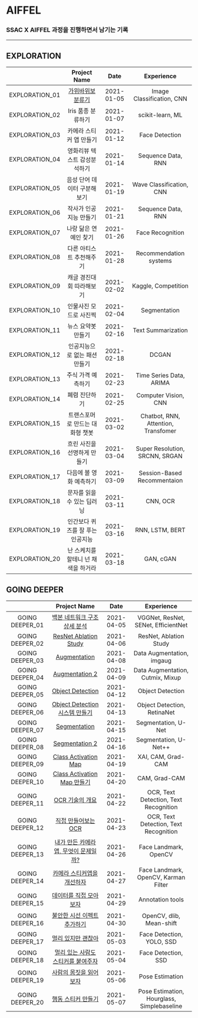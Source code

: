 # AIFFEL

### SSAC X AIFFEL 과정을 진행하면서 남기는 기록

---
## EXPLORATION

|              |               Project Name                    |  Date    |      Experience        |
|:------------:|:---------------------------------------------:|:--------:|:----------------------:|
|EXPLORATION_01|[가위바위보 분류기](./Week2)            |2021-01-05|Image Classification, CNN|
|EXPLORATION_02|Iris 품종 분류하기           |2021-01-07|scikit-learn, ML        |
|EXPLORATION_03|카메라 스티커 앱 만들기       |2021-01-12|Face Detection          |
|EXPLORATION_04|영화리뷰 텍스트 감성분석하기  |2021-01-14|Sequence Data, RNN      |
|EXPLORATION_05|음성 단어 데이터 구분해보기   |2021-01-19|Wave Classification, CNN|
|EXPLORATION_06|작사가 인공지능 만들기        |2021-01-21|Sequence Data, RNN     |
|EXPLORATION_07|나랑 닮은 연예인 찾기         |2021-01-26|Face Recognition       |
|EXPLORATION_08|다른 아티스트 추천해주기      |2021-01-28|Recommendation systems |
|EXPLORATION_09|캐글 경진대회 따라해보기      |2021-02-02|Kaggle, Competition    |
|EXPLORATION_10|인물사진 모드로 사진찍      |2021-02-04|Segmentation           |
|EXPLORATION_11|뉴스 요약봇 만들기           |2021-02-16|Text Summarization     |
|EXPLORATION_12|인공지능으로 없는 패션 만들기 |2021-02-18|DCGAN                  |
|EXPLORATION_13|주식 가격 예측하기           |2021-02-23|Time Series Data, ARIMA|
|EXPLORATION_14|폐렴 진단하기                |2021-02-25|Computer Vision, CNN   |
|EXPLORATION_15|트랜스포머로 만드는 대화형 챗봇|2021-03-02|Chatbot, RNN, Attention, Transfomer|
|EXPLORATION_16|흐린 사진을 선명하게 만들기   |2021-03-04|Super Resolution, SRCNN, SRGAN|
|EXPLORATION_17|다음에 볼 영화 예측하기       |2021-03-09|Session-Based Recommentaion|
|EXPLORATION_18|문자를 읽을 수 있는 딥러닝    |2021-03-11|CNN, OCR                |
|EXPLORATION_19|인간보다 퀴즈를 잘 푸는 인공지능 |2021-03-16|RNN, LSTM, BERT      |
|EXPLORATION_20|난 스케치를 할테니 넌 채색을 하거라|2021-03-18|GAN, cGAN           |

## GOING DEEPER

|               |               Project Name                       |  Date    |              Experience           |
|:-------------:|:------------------------------------------------:|:--------:|:---------------------------------:|
|GOING DEEPER_01|[백본 네트워크 구조 상세 분석](./going_deeper_01)   |2021-04-05|VGGNet, ResNet, SENet, EfficientNet|
|GOING DEEPER_02|[ResNet Ablation Study](./going_deeper_02)        |2021-04-06|ResNet, Ablation Study             |
|GOING DEEPER_03|[Augmentation](./going_deeper_03)                 |2021-04-08|Data Augmentation, imgaug          |
|GOING DEEPER_04|[Augmentation 2](./going_deeper_04)               |2021-04-09|Data Augmentation, Cutmix, Mixup   |
|GOING DEEPER_05|[Object Detection](./going_deeper_05)             |2021-04-12|Object Detection                   |
|GOING DEEPER_06|[Object Detection 시스템 만들기](./going_deeper_06)|2021-04-13|Object Detection, RetinaNet        |
|GOING DEEPER_07|[Segmentation](./going_deeper_07)                 |2021-04-15|Segmentation, U-Net                |
|GOING DEEPER_08|[Segmentation 2](./going_deeper_08)               |2021-04-16|Segmentation, U-Net++              |
|GOING DEEPER_09|[Class Activation Map](./going_deeper_09)         |2021-04-19|XAI, CAM, Grad-CAM                 |
|GOING DEEPER_10|[Class Activation Map 만들기](./going_deeper_10)  |2021-04-20|CAM, Grad-CAM                       |
|GOING DEEPER_11|[OCR 기술의 개요](./going_deeper_11)               |2021-04-22|OCR, Text Detection, Text Recognition|
|GOING DEEPER_12|[직접 만들어보는 OCR](./going_deeper_12)           |2021-04-23|OCR, Text Detection, Text Recognition|
|GOING DEEPER_13|[내가 만든 카메라앱, 무엇이 문제일까?](./going_deeper_13)|2021-04-26|Face Landmark, OpenCV           |
|GOING DEEPER_14|[카메라 스티커앱을 개선하자](./going_deeper_14)    |2021-04-27|Face Landmark, OpenCV, Karman Filter |
|GOING DEEPER_15|[데이터를 직접 모아보자](./going_deeper_15)        |2021-04-29|Annotation tools                     |
|GOING DEEPER_16|[불안한 시선 이펙트 추가하기](./going_deeper_16)   |2021-04-30|OpenCV, dlib, Mean-shift             |
|GOING DEEPER_17|[멀리 있지만 괜찮아](./going_deeper_17)            |2021-05-03|Face Detection, YOLO, SSD            |
|GOING DEEPER_18|[멀리 있는 사람도 스티커를 붙여주자](./going_deeper_18)|2021-05-04|Face Detection, SSD               |
|GOING DEEPER_19|[사람의 몸짓을 읽어보자](./going_deeper_19)        |2021-05-06|Pose Estimation                      |
|GOING DEEPER_20|[행동 스티커 만들기](./going_deeper_20)            |2021-05-07|Pose Estimation, Hourglass, Simplebaseline|

